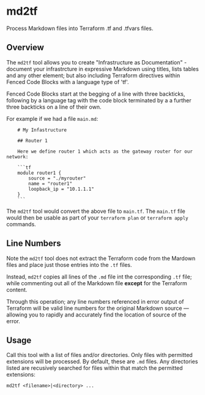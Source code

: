 # md2tf

Process Markdown files into Terraform .tf and .tfvars files.

## Overview

The `md2tf` tool allows you to create "Infrastructure as Documentation" - document your infrastrcture in expressive Markdown using titles, lists tables and any other element; but also including Terraform directives within Fenced Code Blocks with a language type of 'tf'.

Fenced Code Blocks start at the begging of a line with three backticks, following by a language tag with the code block terminated by a a further three backticks on a line of their own.

For example if we had a file `main.md`:

```
    # My Infastructure

    ## Router 1

    Here we define router 1 which acts as the gateway router for our network:

    ```tf
    module router1 {
        source = "./myrouter"
        name = "router1"
        loopback_ip = "10.1.1.1"
    }
    ```

```

The `md2tf` tool would convert the above file to `main.tf`.  The `main.tf` file would then be usable as part of your `terraform plan` or `terraform apply` commands.

## Line Numbers

Note the `md2tf` tool does not extract the Terraform code from the Mardown files and place just those entries into the `.tf` files.  

Instead, `md2tf` copies all lines of the `.md` file int the corresponding `.tf` file; while commenting out all of the Markdown file **except** for the Terraform content.

Through this operation; any line numbers referenced in error output of Terraform will be valid line numbers for the original Markdown source — allowing you to rapidly and accurately find the location of source of the error.


## Usage

Call this tool with a list of files and/or directories.  Only files with permitted extensions will be processed.  By default, these are `.md` files.  Any directories listed are recusively searched for files within that match the permitted extensions:

```
md2tf <filename>|<directory> ...
```



